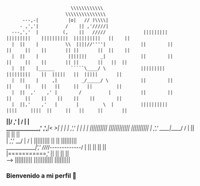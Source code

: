 
                            \\\\\\\\\\\\
                          \\\\\\\\\\\\\\\
          ---,-|           |o|   // )\\\\|
         - ,','|          /    || ,'/////|
      ---,','  |         (,    ||   /////              |||||||||         |||||||||    ||||||||||  ||||||||||   ||    ||
      |  ||    |          \\  ||||//''''|             ||        ||       ||     ||    ||       || ||       ||  ||    ||
      |  ||    |           |||||||     _|             ||        ||       ||     ||    ||       || ||       ||   ||  ||
      |  ||    |______      `````\____/ \             |||||||||          |||||||||    ||  |||||   ||  |||||       || 
      |  ||    |     ,|         _/_____/ \            ||        ||       ||     ||    ||   ||     ||   ||         ||
      |  ||  ,'    ,' |        /          |           ||        ||       ||     ||    ||    ||    ||    ||        ||
      |  ||,'    ,'   |       |         \  |          ||||||||||       ||||     ||||  ||     ||   ||     ||       || 
______|__|/    ,'     |      /           | |          
_____________,'      ,',_____|<    >|    | |
             |     ,','      |      |    | |                       ||||||||||    ||||||||||||     ||||||||||
             |   ,','    ____|_____/    /  |                       ||            ||        ||             ||                  
             | ,','  __/ |             /   |                       |||||||||    ||          ||    |||||||||                   
_____________|','   ///_/-------------/   |                                 ||  ||          ||            ||                    
              |===========,'                                                ||   ||        ||             ||                     
-->                                                                ||||||||||    |||||||||||       |||||||||                  
  
  
  ### Bienvenido a mi perfil 👋

<!--
**barry503/barry503** 

     \\\\\\\

#Jose Ramirez
![](foto.jpg)
                                                                                                                                                                                
                                                                                                                                                                                
                                                                                                                                                                                
                                                                                                                                                                                
                                                                                                                                                                                
                                                                                                                                                                                
                                                                                                                                                                                
                                                                                                                                                                                
                                                                                                                                                                                
